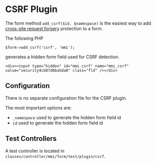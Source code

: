 # CSRF Plugin

The form method `add_csrf($id, $namespace)` is the easiest way to add
[cross-site request forgery](http://en.wikipedia.org/wiki/Cross-site_request_forgery)
protection to a form.

The following PHP

	$form->add_csrf('csrf', 'mmi');

generates a hidden form field used for CSRF detection.

	<div><input type="hidden" id="mmi_csrf" name="mmi_csrf" value="security4cb87d8ba5da0" class="fld" /></div>

## Configuration

There is no separate configuration file for the CSRF plugin.

The most important options are:

* `_namespace` used to generate the hidden form field id
* `id` used to generate the hidden form field id

## Test Controllers

A test controller is located in `classes/controller/mmi/form/test/plugin/csrf`.
